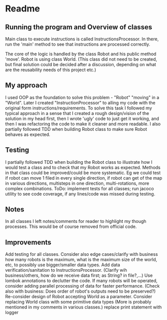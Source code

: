 # Readme

## Running the program and Overview of classes
Main class to execute instructions is called InstructionsProcessor. In there, run the 'main' method to see that instructions are processed correctly.

The core of the logic is handled by the class Robot and his public method 'move'.
Robot is using class World. (This class did not need to be created, but final solution could be decided after a discussion, depending on what are the reusability needs of this project etc.) 

## My approach
I used OOP as the foundation to solve this problem - "Robot" "moving" in a "World". Later I created "InstructionProcessor" to alling my code with the original form instructions/requirements.
To solve this task I followed my typical approach in a sense that I created a rough design/vision of the solution in my head first, then I wrote 'ugly' code to just get it working, and then I was refactoring the code to make it cleaner and more readable.
I also partially followed TDD when building Robot class to make sure Robot behaves as expected.

## Testing
I partially followed TDD when building the Robot class to illustrate how I would test a class and to check that my Robot works as expected. 
Methods in that class could be improved/could be more systematic. Eg we could test if robot can move 1 filed in every single direction, if robot can get of the map in various directions, multisteps in one direction, multi-rotations, more complex combinations.
ToDo: implement tests for all classes; run jacoco utility to see code coverage, if any lines/code was missed during testing.

## Notes
In all classes I left notes/comments for reader to highlight my though processes. This would be of course removed from official code.

## Improvements
Add testing for all classes. Consider also edge cases/clarify with business how many robots is the maximum, what is the maximum size of the world, etc, to possibly use bigger/smaller data types.
Add data verification/sanitation to InstructionsProcessor. (Clarify wih business/others, how do we receive data first; as String? in file?,...)
Use lombok annotations to declutter the code.
If many robots will be operated, consider adding parallel processing of data for faster performance. (Check also with business: Does order of robot's outputs need to be preserved?)
Re-consider design of Robot accepting World as a parameter. Consider replacing World class with some primitive data types
(More is probably mentioned in my comments in various classes.)
replace print statement with logger
